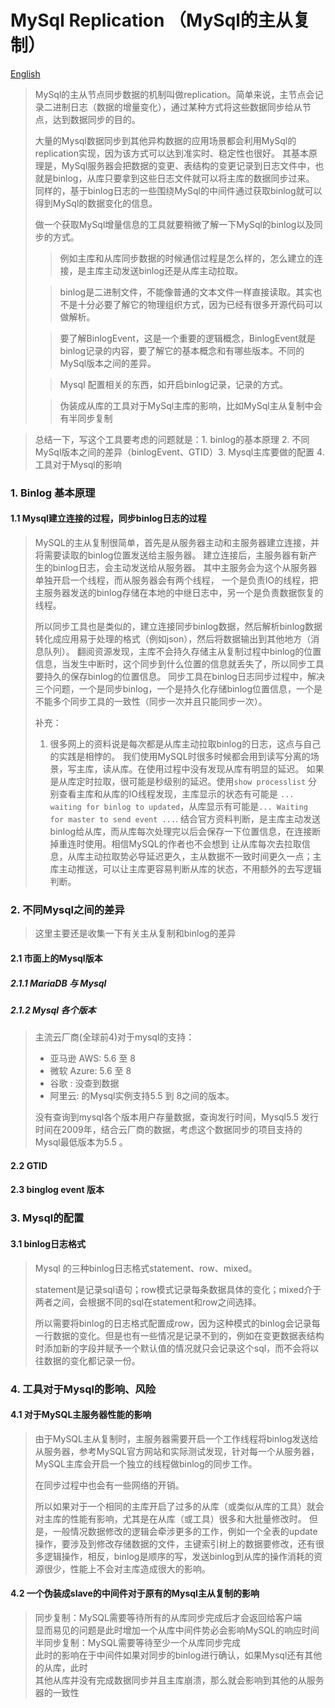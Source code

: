 MySql Replication （MySql的主从复制）
=========

[English](../en/mysql-replication.md)

> MySql的主从节点同步数据的机制叫做replication。简单来说，主节点会记录二进制日志（数据的增量变化），通过某种方式将这些数据同步给从节点，达到数据同步的目的。
> 
> 大量的Mysql数据同步到其他异构数据的应用场景都会利用MySql的replication实现，因为该方式可以达到准实时、稳定性也很好。
> 其基本原理是，MySql服务器会把数据的变更、表结构的变更记录到日志文件中，也就是binlog，从库只要拿到这些日志文件就可以将主库的数据同步过来。
> 同样的，基于binlog日志的一些围绕MySql的中间件通过获取binlog就可以得到MySql的数据变化的信息。
> 
> 做一个获取MySql增量信息的工具就要稍微了解一下MySql的binlog以及同步的方式。
>> 例如主库和从库同步数据的时候通信过程是怎么样的，怎么建立的连接，是主库主动发送binlog还是从库主动拉取。
>
>> binlog是二进制文件，不能像普通的文本文件一样直接读取。其实也不是十分必要了解它的物理组织方式，因为已经有很多开源代码可以做解析。
> 
>> 要了解BinlogEvent，这是一个重要的逻辑概念，BinlogEvent就是binlog记录的内容，要了解它的基本概念和有哪些版本。不同的MySql版本之间的差异。
> 
>> Mysql 配置相关的东西，如开启binlog记录，记录的方式。
> 
>> 伪装成从库的工具对于MySql主库的影响，比如MySql主从复制中会有半同步复制

> 总结一下，写这个工具要考虑的问题就是：1. binlog的基本原理 2. 不同MySql版本之间的差异（binlogEvent、GTID）3. Mysql主库要做的配置  4. 工具对于Mysql的影响


### 1. Binlog 基本原理
#### 1.1 Mysql建立连接的过程，同步binlog日志的过程
> MySQL的主从复制很简单，首先是从服务器主动和主服务器建立连接，并将需要读取的binlog位置发送给主服务器。
> 建立连接后，主服务器有新产生的binlog日志，会主动发送给从服务器。
> 其中主服务会为这个从服务器单独开启一个线程，而从服务器会有两个线程，
> 一个是负责IO的线程，把主服务器发送的binlog存储在本地的中继日志中，另一个是负责数据恢复的线程。
> 
> 所以同步工具也是类似的，建立连接同步binlog数据，然后解析binlog数据转化成应用易于处理的格式（例如json），然后将数据输出到其他地方（消息队列）。
> 翻阅资源发现，主库不会持久存储主从复制过程中binlog的位置信息，当发生中断时，这个同步到什么位置的信息就丢失了，所以同步工具要持久的保存binlog的位置信息。
> 同步工具在binlog日志同步过程中，解决三个问题，一个是同步binlog，一个是持久化存储binlog位置信息，一个是不能多个同步工具的一致性（同步一次并且只能同步一次）。
> 
> 补充：
>   1. 很多网上的资料说是每次都是从库主动拉取binlog的日志，这点与自己的实践是相悖的。
>   我们使用MySQL时很多时候都会用到读写分离的场景，写主库，读从库。在使用过程中没有发现从库有明显的延迟。
> 如果是从库定时拉取，很可能是秒级别的延迟。使用`show processlist` 分别查看主库和从库的IO线程发现，主库显示的状态有可能是
> `... waiting for binlog to updated`，从库显示有可能是`... Waiting for master to send event ...`.
> 结合官方资料判断，是主库主动发送binlog给从库，而从库每次处理完以后会保存一下位置信息，在连接断掉重连时使用。相信MySQL的作者也不会想到
> 让从库每次去拉取信息，从库主动拉取势必导延迟更久，主从数据不一致时间更久一点；主库主动推送，可以让主库更容易判断从库的状态，不用额外的去写逻辑判断。
> 
### 2. 不同Mysql之间的差异
> 这里主要还是收集一下有关主从复制和binlog的差异
#### 2.1 市面上的Mysql版本

##### 2.1.1 MariaDB 与 Mysql 

> 

#####  2.1.2 Mysql 各个版本
> 主流云厂商(全球前4)对于mysql的支持：
> -  亚马逊 AWS: 5.6 至 8 
> -  微软 Azure: 5.6 至 8  
> -  谷歌 : 没查到数据
> -  阿里云: 的Mysql实例支持5.5 到 8之间的版本。
> 
> 没有查询到mysql各个版本用户存量数据，查询发行时间，Mysql5.5 发行时间在2009年，结合云厂商的数据，考虑这个数据同步的项目支持的Mysql最低版本为5.5 。 
> 

#### 2.2 GTID

#### 2.3 binglog event 版本

### 3. Mysql的配置
#### 3.1 binlog日志格式
> Mysql 的三种binlog日志格式statement、row、mixed。
> 
> statement是记录sql语句；row模式记录每条数据具体的变化；mixed介于两者之间，会根据不同的sql在statement和row之间选择。
> 
> 所以需要将binlog的日志格式配置成row，因为这种模式的binlog会记录每一行数据的变化。但是也有一些情况是记录不到的，例如在变更数据表结构时添加新的字段并赋予一个默认值的情况就只会记录这个sql，而不会将以往数据的变化都记录一份。
> 



### 4. 工具对于Mysql的影响、风险
#### 4.1 对于MySQL主服务器性能的影响
> 由于MySQL主从复制时，主服务器需要开启一个工作线程将binlog发送给从服务器，参考MySQL官方网站和实际测试发现，针对每一个从服务器，MySQL主库会开启一个独立的线程做binlog的同步工作。
> 
> 在同步过程中也会有一些网络的开销。
> 
> 所以如果对于一个相同的主库开启了过多的从库（或类似从库的工具）就会对主库的性能有影响，尤其是在从库（或工具）很多和大批量修改时。
> 但是，一般情况数据修改的逻辑会牵涉更多的工作，例如一个全表的update操作，要涉及到修改存储数据的文件，主键索引树上的数据要修改，还有很多逻辑操作，相反，binlog是顺序的写，发送binlog到从库的操作消耗的资源很少，性能上不会对主库造成很大的影响。
> 
> 
#### 4.2 一个伪装成slave的中间件对于原有的Mysql主从复制的影响

> 同步复制：MySQL需要等待所有的从库同步完成后才会返回给客户端 <br>
> 显而易见的问题是此时增加一个从库中间件势必会影响MySQL的响应时间 <br>
> 半同步复制：MySQL需要等待至少一个从库同步完成 <br>
> 此时的影响在于中间件如果对同步的binlog进行确认，如果Mysql还有其他的从库，此时 <br>
> 其他从库并没有完成数据同步并且主库崩溃，那么就会影响到其他的从服务器的一致性

